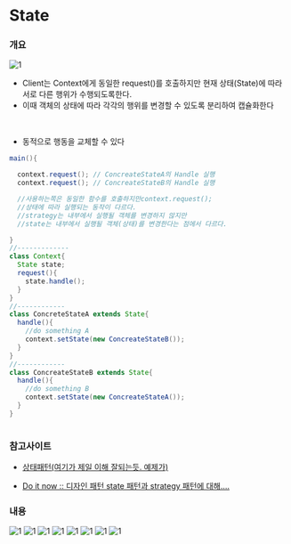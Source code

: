 # State

### 개요


![1](/assets/state/main.PNG)

- Client는 Context에게 동일한 request()를 호출하지만 현재 상태(State)에 따라  
  서로 다른 행위가 수행되도록한다.  
- 이때 객체의 상태에 따라 각각의 행위를 변경할 수 있도록 분리하여 캡슐화한다
<br/>

- 동적으로 행동을 교체할 수 있다

```java
main(){

  context.request(); // ConcreateStateA의 Handle 실행
  context.request(); // ConcreateStateB의 Handle 실행

  //사용하는쪽은 동일한 함수를 호출하지만context.request();
  //상태에 따라 실행되는 동작이 다르다.
  //strategy는 내부에서 실행될 객체를 변경하지 않지만
  //state는 내부에서 실행될 객체(상태)를 변경한다는 점에서 다르다.

}
//-------------
class Context{
  State state;
  request(){
    state.handle();
  }
}
//------------
class ConcreteStateA extends State{
  handle(){
    //do something A
    context.setState(new ConcreateStateB());
  }
}
//------------
class ConcreateStateB extends State{
  handle(){
    //do something B
    context.setState(new ConcreateStateA());
  }
}



```

### 참고사이트

- [상태패턴(여기가 제일 이해 잘되는듯. 예제가)](http://copynull.tistory.com/128)

- [Do it now :: 디자인 패턴 state 패턴과 strategy 패턴에 대해....](http://jongyoungcha.tistory.com/entry/%EB%94%94%EC%9E%90%EC%9D%B8-%ED%8C%A8%ED%84%B4-state-%ED%8C%A8%ED%84%B4%EA%B3%BC-strategy-%ED%8C%A8%ED%84%B4%EC%97%90-%EB%8C%80%ED%95%B4)


### 내용

![1](/assets/state/1.jpg)
![1](/assets/state/2.jpg)
![1](/assets/state/3.jpg)
![1](/assets/state/4.jpg)
![1](/assets/state/5.jpg)
![1](/assets/state/6.jpg)
![1](/assets/state/7.jpg)
![1](/assets/state/8.jpg)
